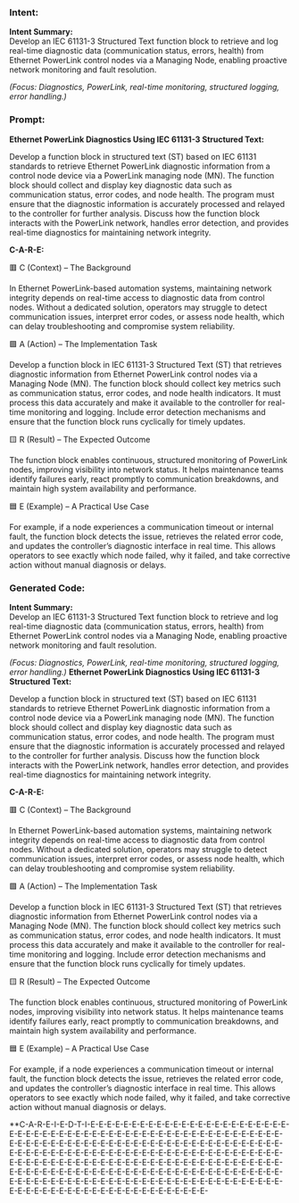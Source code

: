 ### Intent:
**Intent Summary:**  
Develop an IEC 61131-3 Structured Text function block to retrieve and log real-time diagnostic data (communication status, errors, health) from Ethernet PowerLink control nodes via a Managing Node, enabling proactive network monitoring and fault resolution.  

*(Focus: Diagnostics, PowerLink, real-time monitoring, structured logging, error handling.)*

### Prompt:
**Ethernet PowerLink Diagnostics Using IEC 61131-3 Structured Text:**

Develop a function block in structured text (ST) based on IEC 61131 standards to retrieve Ethernet PowerLink diagnostic information from a control node device via a PowerLink managing node (MN). The function block should collect and display key diagnostic data such as communication status, error codes, and node health. The program must ensure that the diagnostic information is accurately processed and relayed to the controller for further analysis. Discuss how the function block interacts with the PowerLink network, handles error detection, and provides real-time diagnostics for maintaining network integrity.

**C-A-R-E:**

🟥 C (Context) – The Background

In Ethernet PowerLink-based automation systems, maintaining network integrity depends on real-time access to diagnostic data from control nodes. Without a dedicated solution, operators may struggle to detect communication issues, interpret error codes, or assess node health, which can delay troubleshooting and compromise system reliability.

🟩 A (Action) – The Implementation Task

Develop a function block in IEC 61131-3 Structured Text (ST) that retrieves diagnostic information from Ethernet PowerLink control nodes via a Managing Node (MN). The function block should collect key metrics such as communication status, error codes, and node health indicators. It must process this data accurately and make it available to the controller for real-time monitoring and logging. Include error detection mechanisms and ensure that the function block runs cyclically for timely updates.

🟨 R (Result) – The Expected Outcome

The function block enables continuous, structured monitoring of PowerLink nodes, improving visibility into network status. It helps maintenance teams identify failures early, react promptly to communication breakdowns, and maintain high system availability and performance.

🟦 E (Example) – A Practical Use Case

For example, if a node experiences a communication timeout or internal fault, the function block detects the issue, retrieves the related error code, and updates the controller’s diagnostic interface in real time. This allows operators to see exactly which node failed, why it failed, and take corrective action without manual diagnosis or delays.

### Generated Code:
**Intent Summary:**  
Develop an IEC 61131-3 Structured Text function block to retrieve and log real-time diagnostic data (communication status, errors, health) from Ethernet PowerLink control nodes via a Managing Node, enabling proactive network monitoring and fault resolution.  

*(Focus: Diagnostics, PowerLink, real-time monitoring, structured logging, error handling.)*
**Ethernet PowerLink Diagnostics Using IEC 61131-3 Structured Text:**

Develop a function block in structured text (ST) based on IEC 61131 standards to retrieve Ethernet PowerLink diagnostic information from a control node device via a PowerLink managing node (MN). The function block should collect and display key diagnostic data such as communication status, error codes, and node health. The program must ensure that the diagnostic information is accurately processed and relayed to the controller for further analysis. Discuss how the function block interacts with the PowerLink network, handles error detection, and provides real-time diagnostics for maintaining network integrity.

**C-A-R-E:**

🟥 C (Context) – The Background

In Ethernet PowerLink-based automation systems, maintaining network integrity depends on real-time access to diagnostic data from control nodes. Without a dedicated solution, operators may struggle to detect communication issues, interpret error codes, or assess node health, which can delay troubleshooting and compromise system reliability.

🟩 A (Action) – The Implementation Task

Develop a function block in IEC 61131-3 Structured Text (ST) that retrieves diagnostic information from Ethernet PowerLink control nodes via a Managing Node (MN). The function block should collect key metrics such as communication status, error codes, and node health indicators. It must process this data accurately and make it available to the controller for real-time monitoring and logging. Include error detection mechanisms and ensure that the function block runs cyclically for timely updates.

🟨 R (Result) – The Expected Outcome

The function block enables continuous, structured monitoring of PowerLink nodes, improving visibility into network status. It helps maintenance teams identify failures early, react promptly to communication breakdowns, and maintain high system availability and performance.

🟦 E (Example) – A Practical Use Case

For example, if a node experiences a communication timeout or internal fault, the function block detects the issue, retrieves the related error code, and updates the controller’s diagnostic interface in real time. This allows operators to see exactly which node failed, why it failed, and take corrective action without manual diagnosis or delays.

**C-A-R-E-I-E-D-T-I-E-E-E-E-E-E-E-E-E-E-E-E-E-E-E-E-E-E-E-E-E-E-E-E-E-E-E-E-E-E-E-E-E-E-E-E-E-E-E-E-E-E-E-E-E-E-E-E-E-E-E-E-E-E-E-E-E-E-E-E-E-E-E-E-E-E-E-E-E-E-E-E-E-E-E-E-E-E-E-E-E-E-E-E-E-E-E-E-E-E-E-E-E-E-E-E-E-E-E-E-E-E-E-E-E-E-E-E-E-E-E-E-E-E-E-E-E-E-E-E-E-E-E-E-E-E-E-E-E-E-E-E-E-E-E-E-E-E-E-E-E-E-E-E-E-E-E-E-E-E-E-E-E-E-E-E-E-E-E-E-E-E-E-E-E-E-E-E-E-E-E-E-E-E-E-E-E-E-E-E-E-E-E-E-E-E-E-E-E-E-E-E-E-E-E-E-E-E-E-E-E-E-E-E-E-E-E-E-E-E-E-E-E-E-E-E-E-E-E-E-E-E-E-E-E-E-E-E-E-E-E-E-E-E-E-E-E-E-E-E-E-E-E-E-E-E-
